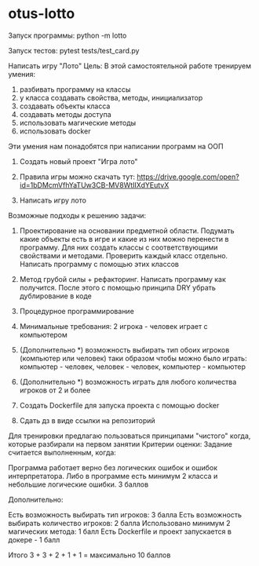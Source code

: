 # otus-lotto

Запуск программы: python -m lotto

Запуск тестов: pytest tests/test_card.py

Написать игру "Лото"
Цель: В этой самостоятельной работе тренируем умения:
1. разбивать программу на классы
2. у класса создавать свойства, методы, инициализатор
3. создавать объекты класса
4. создавать методы доступа
5. использовать магические методы
6. использовать docker

Эти умения нам понадобятся при написании программ на ООП

1. Создать новый проект "Игра лото"

2. Правила игры можно скачать тут: https://drive.google.com/open?id=1bDMcmVfhYaTUw3CB-MV8WtIIXdYEutvX

3. Написать игру лото

Возможные подходы к решению задачи:
1) Проектирование на основании предметной области. Подумать какие объекты есть в игре и какие из них можно перенести в программу. Для них создать классы с соответствующими свойствами и методами. Проверить каждый класс отдельно. Написать программу с помощью этих классов

2) Метод грубой силы + рефакторинг. Написать программу как получится. После этого с помощью принципа DRY убрать дублирование в коде

3) Процедурное программирование

4. Минимальные требования: 2 игрока - человек играет с компьютером
5. (Дополнительно *) возможность выбирать тип обоих игроков (компьютер или человек) таки образом чтобы можно было играть: компьютер - человек, человек - человек, компьютер - компьютер
6. (Дополнительно *) возможность играть для любого количества игроков от 2 и более

7. Создать Dockerfile для запуска проекта с помощью docker

8. Сдать дз в виде ссылки на репозиторий

Для тренировки предлагаю пользоваться принципами "чистого" когда, которые разбирали на первом занятии
Критерии оценки: Задание считается выполненным, когда:

Программа работает верно без логических ошибок и ошибок интерпретатора. Либо в программе есть минимум 2 класса и небольшие логические ошибки.
3 баллов

Дополнительно:

Есть возможность выбирать тип игроков: 3 балла
Есть возможность выбирать количество игроков: 2 балла
Использовано минимум 2 магических метода: 1 балл
Есть Dockerfile и проект запускается в докере - 1 балл


Итого 3 + 3 + 2 + 1 + 1 = максимально 10 баллов 